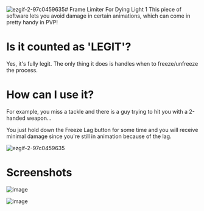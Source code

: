 ![ezgif-2-97c0459635](https://github.com/womblee/dying-light-frame-limiter/assets/52250786/a32a5040-1572-4570-b1e3-db4cb7ea380c)# Frame Limiter For Dying Light 1
This piece of software lets you avoid damage in certain animations, which can come in pretty handy in PVP!

# Is it counted as 'LEGIT'?
Yes, it's fully legit. The only thing it does is handles when to freeze/unfreeze the process.

# How can I use it?
For example, you miss a tackle and there is a guy trying to hit you with a 2-handed weapon...

You just hold down the Freeze Lag button for some time and you will receive minimal damage since you're still in animation because of the lag.

![ezgif-2-97c0459635](https://github.com/womblee/dying-light-frame-limiter/assets/52250786/f6213fed-6186-40f1-ad10-46308943e371)

# Screenshots
![image](https://github.com/womblee/dying-light-frame-limiter/assets/52250786/2d9c34c2-e4e2-4190-9844-99a4f84186d6)

![image](https://github.com/womblee/dying-light-frame-limiter/assets/52250786/298bf731-2b15-4f7a-9498-e7a20620398f)
